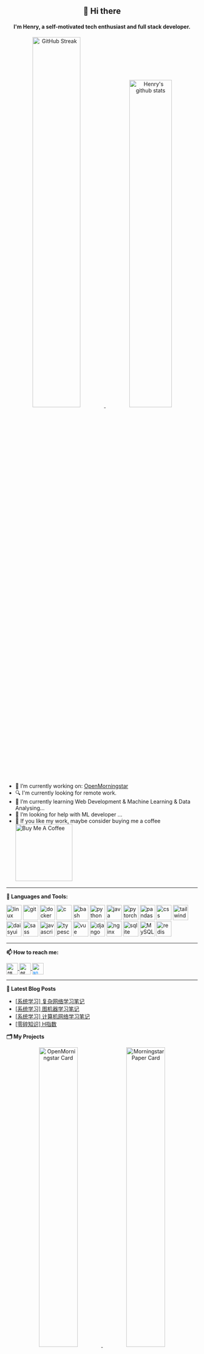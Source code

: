 <div align="center">
	<h2>👋 Hi there</h2>
	<h4>I'm Henry, a self-motivated tech enthusiast and full stack developer.</h4>
   	<a href="#">
		<img src="https://github-readme-streak-stats.herokuapp.com/?user=HenryJi529"
			alt="GitHub Streak" width="50%" />
	</a>   
   	<a href="#">
		<img src="https://github-readme-stats.vercel.app/api?username=HenryJi529&show_icons=true&theme=buefy"
			alt="Henry's github stats" width="47%" />
	</a>
</div>

- 🔭 I’m currently working on: [OpenMorningstar](https://github.com/HenryJi529/OpenMorningstar)
- 🔍 I'm currently looking for remote work.
- 🌱 I’m currently learning Web Development & Machine Learning & Data Analysing...
- 🤔 I’m looking for help with ML developer ...
- 🥺 If you like my work, maybe consider buying me a coffee   
	<a href="https://www.buymeacoffee.com/HenryJi" target="_blank">
	<img src="https://cdn.buymeacoffee.com/buttons/v2/default-red.png" alt="Buy Me A Coffee" width="150" >
	</a>



---

**🌈 Languages and Tools:**

<p>
<img src="https://www.vectorlogo.zone/logos/linux/linux-icon.svg" alt="linux" width="40" height="40"/>
<img src="https://www.vectorlogo.zone/logos/git-scm/git-scm-icon.svg" alt="git" width="40" height="40"/>
<img src="https://www.vectorlogo.zone/logos/docker/docker-icon.svg" alt="docker" width="40" height="40"/>

<img src="https://cdn.jsdelivr.net/gh/devicons/devicon/icons/c/c-original.svg" alt="c" width="40" height="40"/>
<img src="https://www.vectorlogo.zone/logos/gnu_bash/gnu_bash-icon.svg" alt="bash" width="40" height="40"/>
<img src="https://www.vectorlogo.zone/logos/python/python-icon.svg" alt="python" width="40" height="40"/>
<img src="https://cdn.jsdelivr.net/gh/devicons/devicon/icons/java/java-original.svg" alt="java" width="40" height="40"/>

<img src="https://cdn.jsdelivr.net/gh/devicons/devicon/icons/pytorch/pytorch-original.svg" alt="pytorch" width="40" height="40"/>
<img src="https://cdn.jsdelivr.net/gh/devicons/devicon/icons/pandas/pandas-original.svg" alt="pandas" width="40" height="40"/>

<img src="https://cdn.jsdelivr.net/gh/devicons/devicon@master/icons/css3/css3-original-wordmark.svg" alt="css" width="40" height="40"/>
<img src="https://www.vectorlogo.zone/logos/tailwindcss/tailwindcss-icon.svg" alt="tailwindcss" width="40" height="40"/>
<img src="https://daisyui.com/favicon.ico" alt="daisyui" width="40" height="40"/>
<img src="https://www.vectorlogo.zone/logos/sass-lang/sass-lang-icon.svg" alt="sass" width="40" height="40"/>
<img src="https://cdn.jsdelivr.net/gh/devicons/devicon/icons/javascript/javascript-original.svg" alt="javascript" width="40" height="40"/>
<img src="https://www.vectorlogo.zone/logos/typescriptlang/typescriptlang-icon.svg" alt="typescript" width="40" height="40"/>	
<img src="https://cdn.jsdelivr.net/gh/devicons/devicon/icons/vuejs/vuejs-original.svg" alt="vue" width="40" height="40"/>
<img src="https://cdn.jsdelivr.net/gh/devicons/devicon/icons/django/django-plain.svg" alt="django" width="40" height="40"/>
<img src="https://www.vectorlogo.zone/logos/nginx/nginx-icon.svg" alt="nginx" width="40" height="40"/>

<img src="https://www.vectorlogo.zone/logos/sqlite/sqlite-icon.svg" alt="sqlite" width="40" height="40"/>
<img src="https://cdn.jsdelivr.net/gh/devicons/devicon/icons/mysql/mysql-original.svg" alt="MySQL" width="40" height="40"/>          
<img src="https://cdn.jsdelivr.net/gh/devicons/devicon@master/icons/redis/redis-original.svg" alt="redis" width="40" height="40"/>
</p>

---

**📫 How to reach me:**

<p>
  <a href="https://www.linkedin.cn/injobs/in/ji-henry-3b7647175" target="blank">
    <img align="center" src="https://www.vectorlogo.zone/logos/linkedin/linkedin-icon.svg" alt="领英" height="30" width="30" />
  </a>
  <a href="mailto:jeep.jipu@gmail.com" target="blank">
    <img align="center" src="https://www.vectorlogo.zone/logos/gmail/gmail-icon.svg" alt="邮箱" height="30" width="30" />
  </a>
  <a href="https://www.zhihu.com/people/er-dai-qing-zhi" target="blank">
    <img align="center" src="https://static.zhihu.com/heifetz/favicon.ico" style="color: #0084FF" alt="知乎" height="30" width="30" />
  </a>
</p>


---

**📕 Latest Blog Posts**
<!-- BLOG-POST-LIST:START -->
- [[系统学习] 复杂网络学习笔记](http://morningstar369.com/posts/15/)
- [[系统学习] 图机器学习笔记](http://morningstar369.com/posts/24/)
- [[系统学习] 计算机网络学习笔记](http://morningstar369.com/posts/41/)
- [[零碎知识] H指数](http://morningstar369.com/posts/73/)
<!-- BLOG-POST-LIST:END -->

**🗂️ My Projects**

<div align="center">
	<a href="https://github.com/HenryJi529/OpenMorningstar">
		<img src="https://github-readme-stats.vercel.app/api/pin/?username=HenryJi529&repo=OpenMorningstar"
			alt="OpenMorningstar Card" width="45%" />
	</a>
	<a href="https://github.com/HenryJi529/MorningstarPaper">
		<img src="https://github-readme-stats.vercel.app/api/pin/?username=HenryJi529&repo=MorningstarPaper"
			alt="MorningstarPaper Card" width="45%" />
	</a>
	<a href="https://github.com/HenryJi529/KeyNodeFinder">
		<img src="https://github-readme-stats.vercel.app/api/pin/?username=HenryJi529&repo=KeyNodeFinder"
			alt="KeyNodeFinder Card" width="45%" />
	</a>
	<a href="https://github.com/HenryJi529/AlgorithmJourney">
		<img src="https://github-readme-stats.vercel.app/api/pin/?username=HenryJi529&repo=AlgorithmJourney"
			alt="AlgorithmJourney Card" width="45%" />
	</a>
</div>

---
**📊 Monthly coding time**

<!--START_SECTION:waka-->

```txt
Java          17 hrs 13 mins  ███████████████████▓░░░░░   79.00 %
Markdown      2 hrs           ██▒░░░░░░░░░░░░░░░░░░░░░░   09.19 %
Python        1 hr 24 mins    █▓░░░░░░░░░░░░░░░░░░░░░░░   06.48 %
Other         44 mins         █░░░░░░░░░░░░░░░░░░░░░░░░   03.41 %
TeX           20 mins         ▒░░░░░░░░░░░░░░░░░░░░░░░░   01.55 %
```

<!--END_SECTION:waka-->

---

**🏆 Github Profile Trophy**

![https://github.com/ryo-ma/](https://github-profile-trophy.vercel.app/?username=HenryJi529&theme=onedark)


**🙋‍♀️ My followers**
<!--START_SECTION:top-followers-->
<table>
  <tr>
    <td align="center">
      <a href="https://github.com/cumsoft">
        <img src="https://avatars2.githubusercontent.com/u/97250816" width="100px;" alt="cumsoft"/>
      </a>
      <br />
      <a href="https://github.com/cumsoft">Cumsoft</a>
    </td>
    <td align="center">
      <a href="https://github.com/lucasrmagalhaes">
        <img src="https://avatars2.githubusercontent.com/u/43296467" width="100px;" alt="lucasrmagalhaes"/>
      </a>
      <br />
      <a href="https://github.com/lucasrmagalhaes">Lucas Magalhães</a>
    </td>
    <td align="center">
      <a href="https://github.com/lilaroky">
        <img src="https://avatars2.githubusercontent.com/u/93484212" width="100px;" alt="lilaroky"/>
      </a>
      <br />
      <a href="https://github.com/lilaroky">Lila</a>
    </td>
    <td align="center">
      <a href="https://github.com/pgsohail">
        <img src="https://avatars2.githubusercontent.com/u/68015534" width="100px;" alt="pgsohail"/>
      </a>
      <br />
      <a href="https://github.com/pgsohail">SOHAIL SADIQ</a>
    </td>
    <td align="center">
      <a href="https://github.com/CallbackCat777">
        <img src="https://avatars2.githubusercontent.com/u/89124880" width="100px;" alt="CallbackCat777"/>
      </a>
      <br />
      <a href="https://github.com/CallbackCat777">CallBack Cat</a>
    </td>
    <td align="center">
      <a href="https://github.com/pinhe91">
        <img src="https://avatars2.githubusercontent.com/u/79625284" width="100px;" alt="pinhe91"/>
      </a>
      <br />
      <a href="https://github.com/pinhe91">Han Mei</a>
    </td>
    <td align="center">
      <a href="https://github.com/Ericsoo56">
        <img src="https://avatars2.githubusercontent.com/u/117961705" width="100px;" alt="Ericsoo56"/>
      </a>
      <br />
      <a href="https://github.com/Ericsoo56">苏冀</a>
    </td>
  </tr>
  <tr>
    <td align="center">
      <a href="https://github.com/rohit-ghadge">
        <img src="https://avatars2.githubusercontent.com/u/57706022" width="100px;" alt="rohit-ghadge"/>
      </a>
      <br />
      <a href="https://github.com/rohit-ghadge">Rohit Ghadge</a>
    </td>
    <td align="center">
      <a href="https://github.com/PearlyWave">
        <img src="https://avatars2.githubusercontent.com/u/50262126" width="100px;" alt="PearlyWave"/>
      </a>
      <br />
      <a href="https://github.com/PearlyWave">Eric Ji</a>
    </td>
    <td align="center">
      <a href="https://github.com/Miercy">
        <img src="https://avatars2.githubusercontent.com/u/107945380" width="100px;" alt="Miercy"/>
      </a>
      <br />
      <a href="https://github.com/Miercy">Miercy</a>
    </td>
  </tr>
</table>
<!--END_SECTION:top-followers-->

**🌟 [Projects starred by me](https://github.com/maguowei/starred)**  
    [My Awesome Stars](AWESOME-STARS.md)
